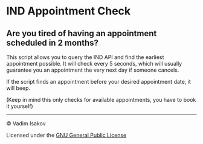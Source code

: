 # IND Appointment Check

## Are you tired of having an appointment scheduled in 2 months?

This script allows you to query the IND API and find the earliest appointment possible.
It will check every 5 seconds, which will usually guarantee you an appointment the very next day if someone cancels.

If the script finds an appointment before your desired appointment date, it will beep.

(Keep in mind this only checks for available appointments, you have to book it yourself)

---
© Vadim Isakov

Licensed under the [GNU General Public License](LICENSE)